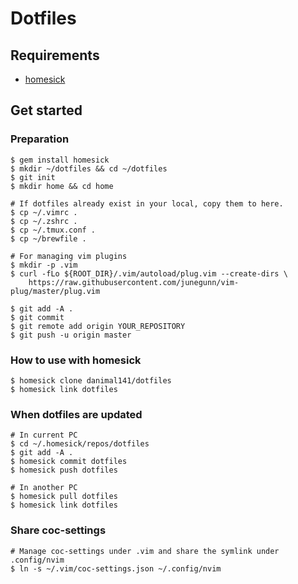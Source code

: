# Dotfiles

## Requirements

- [homesick](https://github.com/technicalpickles/homesick)

## Get started

### Preparation

```
$ gem install homesick
$ mkdir ~/dotfiles && cd ~/dotfiles
$ git init
$ mkdir home && cd home

# If dotfiles already exist in your local, copy them to here.
$ cp ~/.vimrc .
$ cp ~/.zshrc .
$ cp ~/.tmux.conf .
$ cp ~/brewfile .

# For managing vim plugins
$ mkdir -p .vim
$ curl -fLo ${ROOT_DIR}/.vim/autoload/plug.vim --create-dirs \
    https://raw.githubusercontent.com/junegunn/vim-plug/master/plug.vim

$ git add -A .
$ git commit
$ git remote add origin YOUR_REPOSITORY
$ git push -u origin master
```

### How to use with homesick

```
$ homesick clone danimal141/dotfiles
$ homesick link dotfiles
```

### When dotfiles are updated

```
# In current PC
$ cd ~/.homesick/repos/dotfiles
$ git add -A .
$ homesick commit dotfiles
$ homesick push dotfiles

# In another PC
$ homesick pull dotfiles
$ homesick link dotfiles
```

### Share coc-settings
```
# Manage coc-settings under .vim and share the symlink under .config/nvim
$ ln -s ~/.vim/coc-settings.json ~/.config/nvim
```
